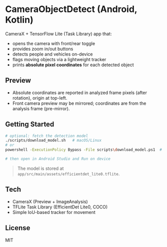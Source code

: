 # CameraObjectDetect (Android, Kotlin)
CameraX + TensorFlow Lite (Task Library) app that:
- opens the camera with front/rear toggle
- provides zoom in/out buttons
- detects people and vehicles on-device
- flags moving objects via a lightweight tracker
- prints **absolute pixel coordinates** for each detected object

## Preview
- Absolute coordinates are reported in analyzed frame pixels (after rotation), origin at top-left.
- Front camera preview may be mirrored; coordinates are from the analysis frame (pre-mirror).

## Getting Started
```bash
# optional: fetch the detection model
./scripts/download_model.sh   # macOS/Linux
# or
powershell -ExecutionPolicy Bypass -File scripts\download_model.ps1  # Windows

# then open in Android Studio and Run on device
```
> The model is stored at `app/src/main/assets/efficientdet_lite0.tflite`.

## Tech
- CameraX (Preview + ImageAnalysis)
- TFLite Task Library (EfficientDet Lite0, COCO)
- Simple IoU-based tracker for movement

## License
MIT
